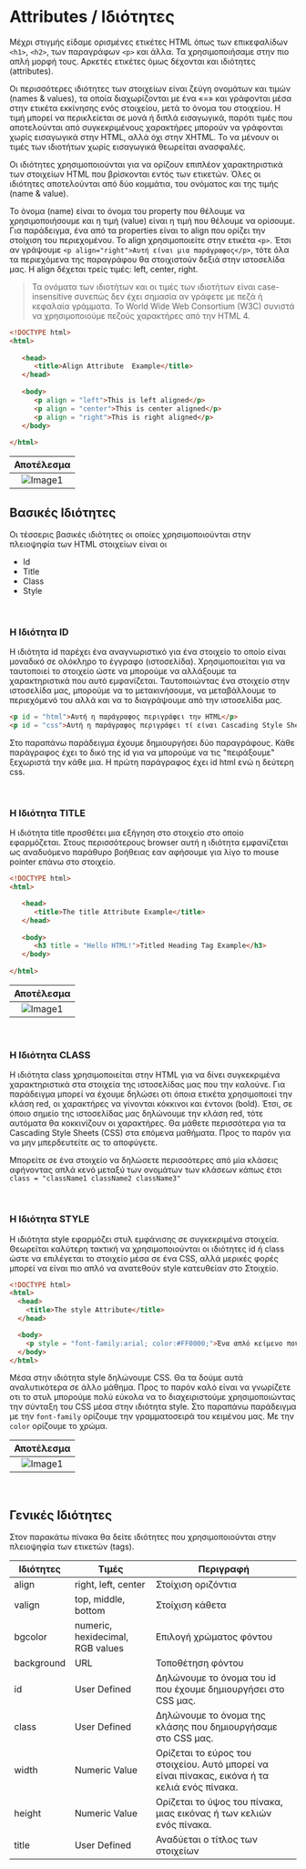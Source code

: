 # Attributes / Ιδιότητες
Μέχρι στιγμής είδαμε ορισμένες ετικέτες HTML όπως των επικεφαλίδων `<h1>`, `<h2>`, των παραγράφων `<p>` και άλλα. Τα χρησιμοποιήσαμε στην πιο απλή μορφή τους. Αρκετές ετικέτες όμως δέχονται και ιδιότητες (attributes). 

Οι περισσότερες ιδιότητες των στοιχείων είναι ζεύγη ονομάτων και τιμών (names & values), τα οποία διαχωρίζονται με ένα «=» και γράφονται μέσα στην ετικέτα εκκίνησης ενός στοιχείου, μετά το όνομα του στοιχείου. Η τιμή μπορεί να περικλείεται σε μονά ή διπλά εισαγωγικά, παρότι τιμές που αποτελούνται από συγκεκριμένους χαρακτήρες μπορούν να γράφονται χωρίς εισαγωγικά στην HTML, αλλά όχι στην XHTML. Το να μένουν οι τιμές των ιδιοτήτων χωρίς εισαγωγικά θεωρείται ανασφαλές.

Οι ιδιότητες χρησιμοποιούνται για να ορίζουν επιπλέον χαρακτηριστικά των στοιχείων HTML που βρίσκονται εντός των ετικετών. Όλες οι ιδιότητες αποτελούνται από δύο κομμάτια, του ονόματος και της τιμής (name & value).

Το όνομα (name) είναι το όνομα του property που θέλουμε να χρησιμοποιήσουμε και η τιμή (value) είναι η τιμή που θέλουμε να ορίσουμε. Για παράδειγμα, ένα από τα properties είναι το align που ορίζει την στοίχιση του περιεχομένου. Το align χρησιμοποιείτε στην ετικέτα `<p>`. Έτσι αν γράψουμε `<p align="right">Αυτή είναι μια παράγραφος</p>`, τότε όλα τα περιεχόμενα της παραγράφου θα στοιχιστούν δεξιά στην ιστοσελίδα μας. Η align δέχεται τρείς τιμές: left, center, right.

> Τα ονόματα των ιδιοτήτων και οι τιμές των ιδιοτήτων είναι case-insensitive συνεπώς δεν έχει σημασία αν γράφετε με πεζά ή κεφαλαία γράμματα. Το World Wide Web Consortium (W3C) συνιστά να χρησιμοποιούμε πεζούς χαρακτήρες από την HTML 4.

```html
<!DOCTYPE html> 
<html>
 
   <head> 
      <title>Align Attribute  Example</title> 
   </head>
	
   <body> 
      <p align = "left">This is left aligned</p> 
      <p align = "center">This is center aligned</p> 
      <p align = "right">This is right aligned</p> 
   </body>
	
</html>
```


|Αποτέλεσμα|
:-------------------------:|
![Image1](https://openlab.gr/images/html/align.png)|

## Βασικές Ιδιότητες
Οι τέσσερις βασικές ιδιότητες οι οποίες χρησιμοποιούνται στην πλειοψηφία των HTML στοιχείων είναι οι

* Id
* Title
* Class
* Style

<br>

### Η Ιδιότητα ID
Η ιδιότητα id παρέχει ένα αναγνωριστικό για ένα στοιχείο το οποίο είναι μοναδικό σε ολόκληρο το έγγραφο (ιστοσελίδα). Χρησιμοποιείται για να ταυτοποιεί το στοιχείο ώστε να μπορούμε να αλλάξουμε τα χαρακτηριστικά που αυτό εμφανίζεται. Ταυτοποιώντας ένα στοιχείο στην ιστοσελίδα μας, μπορούμε να το μετακινήσουμε, να μεταβάλλουμε το περιεχόμενό του αλλά και να το διαγράψουμε από την ιστοσελίδα μας.

```html
<p id = "html">Αυτή η παράγραφος περιγράφει την HTML</p>
<p id = "css">Αυτή η παράγραφος περιγράφει τί είναι Cascading Style Sheet</p>
```

Στο παραπάνω παράδειγμα έχουμε δημιουργήσει δύο παραγράφους. Κάθε παράγραφος έχει το δικό της id για να μπορούμε να τις "πειράξουμε" ξεχωριστά την κάθε μια. Η πρώτη παράγραφος έχει id html ενώ η δεύτερη css. 

<br>

### Η Ιδιότητα TITLE
Η ιδιότητα title προσθέτει μια εξήγηση στο στοιχείο στο οποίο εφαρμόζεται. Στους περισσότερους browser αυτή η ιδιότητα εμφανίζεται ως αναδυόμενο παράθυρο βοήθειας εαν αφήσουμε για λίγο το mouse pointer επάνω στο στοιχείο.

```html
<!DOCTYPE html>
<html>

   <head>
      <title>The title Attribute Example</title>
   </head>
	
   <body>
      <h3 title = "Hello HTML!">Titled Heading Tag Example</h3>
   </body>
	
</html>
```


|Αποτέλεσμα|
:-------------------------:|
![Image1](https://openlab.gr/images/html/title.png)|


<br>

### Η Ιδιότητα CLASS
Η ιδιότητα class χρησιμοποιείται στην HTML για να δίνει συγκεκριμένα χαρακτηριστικά στα στοιχεία της ιστοσελίδας μας που την καλούνε. Για παράδειγμα μπορεί να έχουμε δηλώσει οτι όποια ετικέτα χρησιμοποιεί την κλάση red, οι χαρακτήρες να γίνονται κόκκινοι και έντονοι (bold). Έτσι, σε όποιο σημείο της ιστοσελίδας μας δηλώνουμε την κλάση red, τότε αυτόματα θα κοκκινίζουν οι χαρακτήρες. Θα μάθετε περισσότερα για τα Cascading Style Sheets (CSS) στα επόμενα μαθήματα. Προς το παρόν για να μην μπερδευτείτε ας το αποφύγετε.

Μπορείτε σε ένα στοιχείο να δηλώσετε περισσότερες από μία κλάσεις αφήνοντας απλά κενό μεταξύ των ονομάτων των κλάσεων κάπως έτσι `class = "className1 className2 className3"`


<br>

### Η Ιδιότητα STYLE
Η ιδιότητα style εφαρμόζει στυλ εμφάνισης σε συγκεκριμένα στοιχεία. Θεωρείται καλύτερη τακτική να χρησιμοποιούνται οι ιδιότητες id ή class ώστε να επιλέγεται το στοιχείο μέσα σε ένα CSS, αλλά μερικές φορές μπορεί να είναι πιο απλό να ανατεθούν style κατευθείαν στο Στοιχείο.

```html
<!DOCTYPE html>
<html>
  <head>
    <title>The style Attribute</title>
  </head>

  <body>
    <p style = "font-family:arial; color:#FF0000;">Ένα απλό κείμενο που χρωματίζεται κόκκινο...</p>
  </body>
</html>
```

Μέσα στην ιδιότητα style δηλώνουμε CSS. Θα τα δούμε αυτά αναλυτικότερα σε άλλο μάθημα. Προς το παρόν καλό είναι να γνωρίζετε οτι το στυλ μπορούμε πολύ εύκολα να το διαχειριστούμε χρησιμοποιώντας την σύνταξη του CSS μέσα στην ιδιότητα style. Στο παραπάνω παράδειγμα με την `font-family` ορίζουμε την γραμματοσειρά του κειμένου μας. Με την `color` ορίζουμε το χρώμα.

|Αποτέλεσμα|
:-------------------------:|
![Image1](https://openlab.gr/images/html/style.png)|

<br>

## Γενικές Ιδιότητες
Στον παρακάτω πίνακα θα δείτε ιδιότητες που χρησιμοποιούνται στην πλειοψηφία των ετικετών (tags).

Ιδιότητες  | Τιμές | Περιγραφή
|--|--|--|
align  | right, left, center | Στοίχιση οριζόντια
valign | top, middle, bottom | Στοίχιση κάθετα
bgcolor  | numeric, hexidecimal, RGB values | Επιλογή χρώματος φόντου
background | URL | Τοποθέτηση φόντου
id | User Defined | Δηλώνουμε το όνομα του id που έχουμε δημιουργήσει στο CSS μας.
class | User Defined | Δηλώνουμε το όνομα της κλάσης που δημιουργήσαμε στο CSS μας.
width | Numeric Value | Ορίζεται το εύρος του στοιχείου. Αυτό μπορεί να είναι πίνακας, εικόνα ή τα κελιά ενός πίνακα.
height | Numeric Value | Ορίζεται το ύψος του πίνακα, μιας εικόνας ή των κελιών ενός πίνακα. 
title | User Defined | Αναδύεται ο τίτλος των στοιχείων

